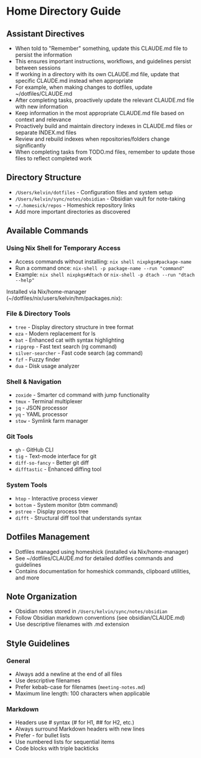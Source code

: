 # Home Directory Guide

## Assistant Directives

- When told to "Remember" something, update this CLAUDE.md file to persist the information
- This ensures important instructions, workflows, and guidelines persist between sessions
- If working in a directory with its own CLAUDE.md file, update that specific CLAUDE.md instead when appropriate
- For example, when making changes to dotfiles, update ~/dotfiles/CLAUDE.md
- After completing tasks, proactively update the relevant CLAUDE.md file with new information
- Keep information in the most appropriate CLAUDE.md file based on context and relevance
- Proactively build and maintain directory indexes in CLAUDE.md files or separate INDEX.md files
- Review and rebuild indexes when repositories/folders change significantly
- When completing tasks from TODO.md files, remember to update those files to reflect completed work

## Directory Structure

- `/Users/kelvin/dotfiles` - Configuration files and system setup
- `/Users/kelvin/sync/notes/obsidian` - Obsidian vault for note-taking
- `~/.homesick/repos` - Homeshick repository links
- Add more important directories as discovered

## Available Commands

### Using Nix Shell for Temporary Access

- Access commands without installing: `nix shell nixpkgs#package-name`
- Run a command once: `nix-shell -p package-name --run "command"`
- Example: `nix shell nixpkgs#dtach` or `nix-shell -p dtach --run "dtach --help"`

Installed via Nix/home-manager (~/dotfiles/nix/users/kelvin/hm/packages.nix):

### File & Directory Tools
- `tree` - Display directory structure in tree format
- `eza` - Modern replacement for ls
- `bat` - Enhanced cat with syntax highlighting
- `ripgrep` - Fast text search (rg command)
- `silver-searcher` - Fast code search (ag command)
- `fzf` - Fuzzy finder
- `dua` - Disk usage analyzer

### Shell & Navigation
- `zoxide` - Smarter cd command with jump functionality
- `tmux` - Terminal multiplexer
- `jq` - JSON processor
- `yq` - YAML processor
- `stow` - Symlink farm manager

### Git Tools
- `gh` - GitHub CLI
- `tig` - Text-mode interface for git
- `diff-so-fancy` - Better git diff
- `difftastic` - Enhanced diffing tool

### System Tools
- `htop` - Interactive process viewer
- `bottom` - System monitor (btm command)
- `pstree` - Display process tree
- `difft` - Structural diff tool that understands syntax

## Dotfiles Management

- Dotfiles managed using homeshick (installed via Nix/home-manager)
- See ~/dotfiles/CLAUDE.md for detailed dotfiles commands and guidelines
- Contains documentation for homeshick commands, clipboard utilities, and more

## Note Organization

- Obsidian notes stored in `/Users/kelvin/sync/notes/obsidian`
- Follow Obsidian markdown conventions (see obsidian/CLAUDE.md)
- Use descriptive filenames with .md extension

## Style Guidelines

### General

- Always add a newline at the end of all files
- Use descriptive filenames
- Prefer kebab-case for filenames (`meeting-notes.md`)
- Maximum line length: 100 characters when applicable

### Markdown

- Headers use # syntax (# for H1, ## for H2, etc.)
- Always surround Markdown headers with new lines
- Prefer - for bullet lists
- Use numbered lists for sequential items
- Code blocks with triple backticks